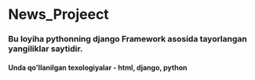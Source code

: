 # News_Projeect
<h3>Bu loyiha pythonning django Framework asosida tayorlangan yangiliklar saytidir.</h3>
<h4>Unda qo'llanilgan texologiyalar - html, django, python </h4>
